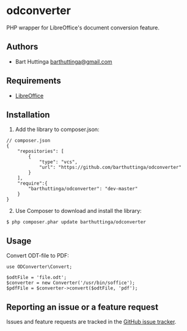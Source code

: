 odconverter
===========

PHP wrapper for LibreOffice's document conversion feature.

Authors
-------

* Bart Huttinga <barthuttinga@gmail.com>

Requirements
------------

* [LibreOffice](https://www.libreoffice.org/)

Installation
------------

 1. Add the library to composer.json:

```
// composer.json
{
    "repositories": [
        {
            "type": "vcs",
            "url": "https://github.com/barthuttinga/odconverter"
        }
    ],
    "require":{
        "barthuttinga/odconverter": "dev-master"
    }
}
```

 2. Use Composer to download and install the library:

```
$ php composer.phar update barthuttinga/odconverter
```

Usage
-----

Convert ODT-file to PDF:

```
use ODConverter\Convert;

$odtFile = 'file.odt';
$converter = new Converter('/usr/bin/soffice');
$pdfFile = $converter->convert($odtFile, 'pdf');
```

Reporting an issue or a feature request
---------------------------------------

Issues and feature requests are tracked in the [GitHub issue tracker](https://github.com/barthuttinga/odconverter/issues).

